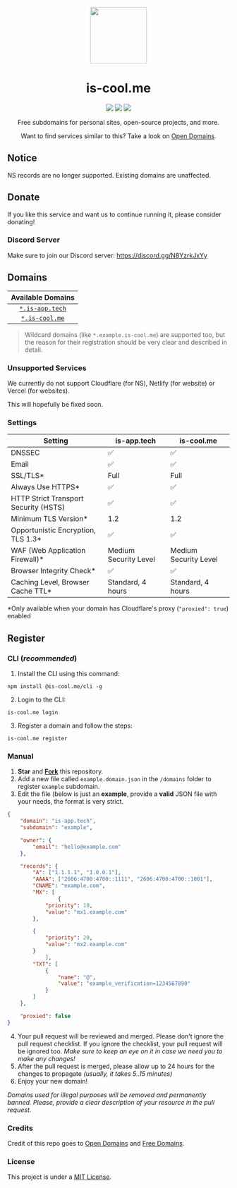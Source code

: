 <p align="center"><img src="https://raw.githubusercontent.com/is-cool-me/register/main/media/icon.png" height="128"></p>
<h1 align="center">is-cool.me</h1>

<p align="center">
  <a href="https://github.com/is-cool-me/register/tree/main/domains"><img src="https://img.shields.io/github/directory-file-count/is-cool-me/register/domains?label=domains&style=for-the-badge&type=file"></a>
  <a href="https://github.com/is-cool-me/register/issues"><img src="https://img.shields.io/github/issues-raw/is-cool-me/register?label=issues&style=for-the-badge"></a>
  <a href="https://github.com/is-cool-me/register/pulls"><img src="https://img.shields.io/github/issues-pr-raw/is-cool-me/register?label=pull%20requests&style=for-the-badge"></a>
</p>

<p align="center">Free subdomains for personal sites, open-source projects, and more.</p>
<p align="center">Want to find services similar to this? Take a look on <a href="https://github.com/open-domains/register">Open Domains</a>.</p>

## Notice
NS records are no longer supported. Existing domains are unaffected.

## Donate
If you like this service and want us to continue running it, please consider donating!


### Discord Server
Make sure to join our Discord server:
https://discord.gg/N8YzrkJxYy


## Domains

| Available Domains |
|:-:|
| [`*.is-app.tech`](https://is-app.tech) |
| [`*.is-cool.me`](https://is-cool.me) |

> Wildcard domains (like `*.example.is-cool.me`) are supported too, but the reason for their registration should be very clear and described in detail.

[badge-cf]:https://shields.io/badge/%20-cloudflare-blue?logo=cloudflare&style=plastic?cacheSeconds=3600
[badge-dnssec]:https://shields.io/badge/%20-DNSSEC-blue?logo=moleculer&logoColor=white&style=plastic?cacheSeconds=3600
[badge-ssl]:https://shields.io/badge/SSL-Required-blue?style=plastic?cacheSeconds=3600

### Unsupported Services
We currently do not support Cloudflare (for NS), Netlify (for website) or Vercel (for websites).

This will hopefully be fixed soon.

### Settings

| Setting | is-app.tech | is-cool.me |
|---------|-------------|------------|
| DNSSEC  | ✅           | ✅         |
| Email   | ✅           | ✅         |
| SSL/TLS*| Full        | Full       |
| Always Use HTTPS* | ✅ | ✅       |
| HTTP Strict Transport Security (HSTS) | ✅ | ✅ | 
| Minimum TLS Version* | 1.2     | 1.2      |
| Opportunistic Encryption, TLS 1.3* | ✅ | ✅ |
| WAF (Web Application Firewall)* | Medium Security Level | Medium Security Level | Medium Security Level |
| Browser Integrity Check* | ✅ | ✅ |
| Caching Level, Browser Cache TTL* | Standard, 4 hours | Standard, 4 hours | Standard, 4 hours |

\*Only available when your domain has Cloudflare's proxy (`"proxied": true`) enabled

[dnssec]:https://developers.cloudflare.com/dns/additional-options/dnssec
[ssl-full]:https://developers.cloudflare.com/ssl/origin-configuration/ssl-modes/full
[caching-levels]:https://developers.cloudflare.com/cache/how-to/set-caching-levels

## Register

### CLI (*recommended*)
1. Install the CLI using this command:

```
npm install @is-cool.me/cli -g
```

2. Login to the CLI:

```
is-cool.me login
```

3. Register a domain and follow the steps:

```
is-cool.me register
```

### Manual
1. **Star** and **[Fork](https://github.com/is-cool-me/register/fork)** this repository.
2. Add a new file called `example.domain.json` in the `/domains` folder to register `example` subdomain.
3. Edit the file (below is just an **example**, provide a **valid** JSON file with your needs, the format is very strict.

```json
{
    "domain": "is-app.tech",
    "subdomain": "example",

    "owner": {
        "email": "hello@example.com"
    },

    "records": {
        "A": ["1.1.1.1", "1.0.0.1"],
        "AAAA": ["2606:4700:4700::1111", "2606:4700:4700::1001"],
        "CNAME": "example.com",
        "MX": [
                {
            "priority": 10,
            "value": "mx1.example.com"
        },

        {
            "priority": 20,
            "value": "mx2.example.com"
        }
            ],
        "TXT": [
            {
                "name": "@",
                "value": "example_verification=1234567890"
            }
        ]
    },

    "proxied": false
}
```

4. Your pull request will be reviewed and merged. Please don't ignore the pull request checklist. If you ignore the checklist, your pull request will be ignored too. _Make sure to keep an eye on it in case we need you to make any changes!_
5. After the pull request is merged, please allow up to 24 hours for the changes to propagate _(usually, it takes 5..15 minutes)_
6. Enjoy your new domain!

*Domains used for illegal purposes will be removed and permanently banned. Please, provide a clear description of your resource in the pull request.*

### Credits
Credit of this repo goes to <a href="https://github.com/open-domains/register">Open Domains</a> and <a href="https://github.com/free-domains/register">Free Domains</a>.
### License
This project is under a [MIT License](https://github.com/is-cool-me/register/blob/main/LICENSE).
